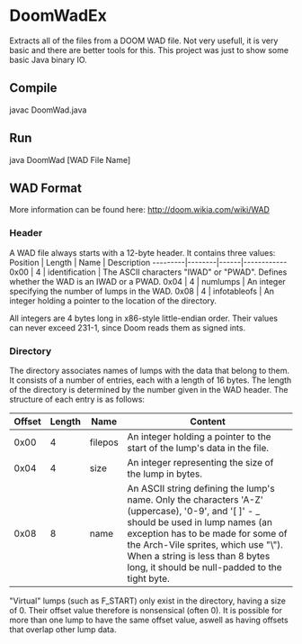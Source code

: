 # DoomWadEx
Extracts all of the files from a DOOM WAD file. Not very usefull, it is very basic and there are better tools for this. This project was just to show some basic Java binary IO.

## Compile 
javac DoomWad.java

## Run
java DoomWad [WAD File Name]

## WAD Format
More information can be found here: http://doom.wikia.com/wiki/WAD

### Header
A WAD file always starts with a 12-byte header. It contains three values:
Position | Length | Name | Description
---------|--------|------|------------
0x00 | 4 | identification | The ASCII characters "IWAD" or "PWAD". Defines whether the WAD is an IWAD or a PWAD.
0x04 | 4 | numlumps | An integer specifying the number of lumps in the WAD.
0x08 | 4 | infotableofs | An integer holding a pointer to the location of the directory. 

All integers are 4 bytes long in x86-style little-endian order. Their values can never exceed 231-1, since Doom reads them as signed ints. 

### Directory
The directory associates names of lumps with the data that belong to them. It consists of a number of entries, each with a length of 16 bytes. The length of the directory is determined by the number given in the WAD header. The structure of each entry is as follows: 

Offset | Length | Name | Content
---------|--------|------|------------
0x00 | 4 | filepos | An integer holding a pointer to the start of the lump's data in the file.
0x04 | 4 | size | An integer representing the size of the lump in bytes.
0x08 | 8 | name | An ASCII string defining the lump's name. Only the characters 'A-Z' (uppercase), '0-9', and '[ ]' - _ should be used in lump names (an exception has to be made for some of the Arch-Vile sprites, which use "\\"). When a string is less than 8 bytes long, it should be null-padded to the tight byte. 

"Virtual" lumps (such as F_START) only exist in the directory, having a size of 0. Their offset value therefore is nonsensical (often 0).
It is possible for more than one lump to have the same offset value, aswell as having offsets that overlap other lump data. 
